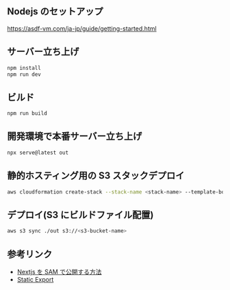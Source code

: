 ## Nodejs のセットアップ

https://asdf-vm.com/ja-jp/guide/getting-started.html

## サーバー立ち上げ

```bash
npm install
npm run dev
```

## ビルド

```bash
npm run build
```

## 開発環境で本番サーバー立ち上げ

```bash
npx serve@latest out
```

## 静的ホスティング用の S3 スタックデプロイ

```bash
aws cloudformation create-stack --stack-name <stack-name> --template-body file://infra/s3-cloudfront-static-hosting.yaml
```

## デプロイ(S3 にビルドファイル配置)

```bash
aws s3 sync ./out s3://<s3-bucket-name>
```

## 参考リンク

- [Nextjs を SAM で公開する方法](https://github.com/awslabs/aws-lambda-web-adapter/tree/main/examples/nextjs)
- [Static Export](https://nextjs.org/docs/pages/building-your-application/deploying/static-exports)
